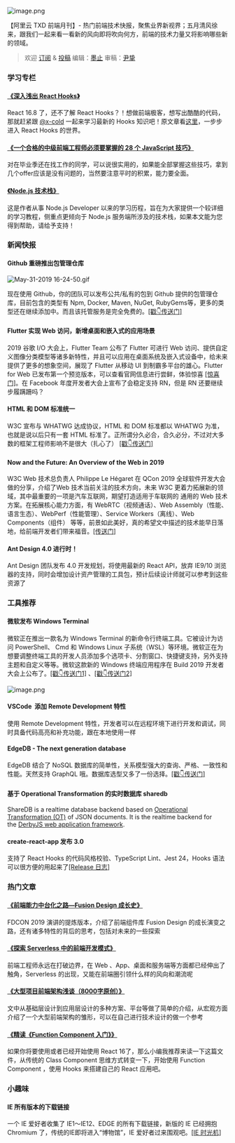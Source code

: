 ![image.png](https://cdn.nlark.com/yuque/0/2019/png/103147/1559524295409-28a240d8-9eb1-49b4-adf4-8ffd1b049e58.png#align=left&display=inline&height=449&name=image.png&originHeight=898&originWidth=1790&size=2102071&status=done&width=895)

【阿里云 TXD 前端月刊】- 热门前端技术快报，聚焦业界新视界；五月清风徐来，跟我们一起来看一看新的风向即将吹向何方，前端的技术力量又将影响哪些新的领域。

> 欢迎 [订阅](https://zhuanlan.zhihu.com/txd-team) & [投稿](https://github.com/txd-team/monthly/issues)
> 编辑：[墨止](https://github.com/damujiangr)
> 审稿：[尹挚](https://github.com/x-cold)


<a name="nuDOI"></a>
### 学习专栏

<a name="GGxyG"></a>
#### [《](https://yq.aliyun.com/articles/700174)[深入浅出 React Hooks](https://yq.aliyun.com/articles/700174)[》](https://yq.aliyun.com/articles/700174)

React 16.8 了，还不了解 React Hooks？！想做前端极客，想写出酷酷的代码，那就赶紧跟 [@x-cold](https://github.com/x-cold) 一起来学习最新的 Hooks 知识吧！原文章看[这里](https://juejin.im/post/5cf475d66fb9a07ea944594e)，一步步进入 React Hooks 的世界。

<a name="61Dob"></a>
#### [《一个合格的中级前端工程师必须要掌握的 28 个 JavaScript 技巧》](https://juejin.im/post/5cef46226fb9a07eaf2b7516)

对在毕业季还在找工作的同学，可以说很实用的，如果能全部掌握这些技巧，拿到几个offer应该是没有问题的，当然要注意平时的积累，能力要全面。

<a name="ycTg8"></a>
#### [《Node.js 技术栈》](https://github.com/Q-Angelo/Nodejs-Roadmap)

这是作者从事 Node.js Developer 以来的学习历程，旨在为大家提供一个较详细的学习教程，侧重点更倾向于 Node.js 服务端所涉及的技术栈，如果本文能为您得到帮助，请给予支持！

<a name="HeGV9"></a>
### 新闻快报

<a name="fWxct"></a>
#### Github 重磅推出包管理仓库
![May-31-2019 16-24-50.gif](https://cdn.nlark.com/yuque/0/2019/gif/106292/1559291181359-440a4c28-6d31-4942-bb8e-155f7b50b3d3.gif#align=left&display=inline&height=420&name=May-31-2019%2016-24-50.gif&originHeight=420&originWidth=820&size=726404&status=done&width=820)

现在使用 Github，你的团队可以发布公共/私有的包到 Github 提供的包管理仓库，目前包含的类型有 Npm, Docker, Maven, NuGet, RubyGems等，更多的类型还在继续添加中。而且该托管服务是完全免费的。[[戳👇传送门]](https://github.com/features/package-registry)

<a name="1kh0t"></a>
#### Flutter 实现 Web 访问，新增桌面和嵌入式的应用场景

2019 谷歌 I/O 大会上，Flutter Team 公布了 Flutter 可进行 Web 访问、提供自定义图像分类模型等诸多新特性，并且可以应用在桌面系统及嵌入式设备中，给未来提供了更多的想象空间，展现了 Flutter 从移动 UI 到制霸多平台的雄心。Flutter for Web 已发布第一个预览版本，可以查看官网信息进行尝鲜，体验惊喜 [[惊喜门]](https://flutter.dev/web)。在 Facebook 年度开发者大会上宣布了会稳定支持 RN，但是 RN 还要继续步履蹒跚吗？

<a name="73Czh"></a>
#### HTML 和 DOM 标准统一

W3C 宣布与 WHATWG 达成协议，HTML 和 DOM 标准都以 WHATWG 为准，也就是说以后只有一套 HTML 标准了。正所谓分久必合，合久必分，不过对大多数的框架工程师影响不是很大（扎心了） [[戳👇传送门]](https://www.w3.org/blog/news/archives/7753)

<a name="D3i9r"></a>
#### Now and the Future: An Overview of the Web in 2019

W3C Web 技术总负责人 Philippe Le Hégaret 在 QCon 2019 全球软件开发大会做的分享，介绍了Web 技术当前关注的技术方向，未来 W3C 更着力拓展新的领域，其中最重要的一项是汽车互联网，期望打造适用于车联网的 通用的 Web 技术方案。在拓展核心能力方面，有 WebRTC（视频通话）、Web Assembly（性能、语言生态）、WebPerf（性能管理）、Service Workers（离线）、Web Components（组件） 等等，前景如此美好，真的希望文中描述的技术能早日落地，给前端开发者们带来福音。[[传送门]](https://mp.weixin.qq.com/s?__biz=MzUxMzcxMzE5Ng==&mid=2247491186&idx=1&sn=235f648fccaf0e2769fa5044418a8b4d&chksm=f951ab31ce262227a867bdaeaa9d967f2be0272108ef51cfdd9fd7c5118dbcb7201b56ded254&mpshare=1&scene=2&srcid=05090EIW4SEAUAWYJrESqW58&from=timeline&as)

<a name="uqz2I"></a>
#### Ant Design 4.0 进行时！

Ant Design 团队发布 4.0 开发规划，将使用最新的 React API，放弃 IE9/10 浏览器的支持，同时会增加设计资产管理的工具包，预计后续设计师就可以参考到这些资源了

<a name="c7MBu"></a>
### 工具推荐

<a name="Iovc5"></a>
#### 微软发布 Windows Terminal

微软正在推出一款名为 Windows Terminal 的新命令行终端工具。它被设计为访问 PowerShell、 Cmd 和 Windows Linux 子系统（WSL）等环境。微软正在为想要调整终端工具的开发人员添加多个选项卡、分割窗口、快捷键支持，另外支持主题和自定义等等。微软这款新的 Windows 终端应用程序在 Build 2019 开发者大会上公布了。[[戳👇传送门1]](https://devblogs.microsoft.com/commandline/introducing-windows-terminal/) 、[[戳👇传送门2]](https://github.com/microsoft/Terminal) 

![image.png](https://cdn.nlark.com/yuque/0/2019/png/103147/1559547541629-6b7ca0d0-0d9b-4792-901a-8497131b0c12.png#align=left&display=inline&height=418&name=image.png&originHeight=470&originWidth=728&size=598691&status=done&width=648)

<a name="IM8tz"></a>
#### VSCode  添加 Remote Development 特性

使用 Remote Development 特性，开发者可以在远程环境下进行开发和调试，同时具备代码高亮和补充功能，跟在本地使用一样

<a name="QlXFL"></a>
#### EdgeDB - The next generation database

EdgeDB 结合了 NoSQL 数据库的简单性，关系模型强大的查询、严格、一致性和性能。天然支持 GraphQL 哦。数据库选型又多了一份选择。[[戳👇传送门]](https://edgedb.com/)

<a name="gujLJ"></a>
#### 基于 Operational Transformation 的实时数据库 sharedb

ShareDB is a realtime database backend based on [Operational Transformation (OT)](https://en.wikipedia.org/wiki/Operational_transformation) of JSON documents. It is the realtime backend for the [DerbyJS web application framework](http://derbyjs.com/).

<a name="XJNWk"></a>
#### create-react-app 发布 3.0

支持了 React Hooks 的代码风格校验、TypeScript Lint、Jest 24，Hooks 语法可以很方便的用起来了[[Release 日志]](https://github.com/facebook/create-react-app/releases/tag/v3.0.0)

<a name="4YvDS"></a>
### 热门文章

<a name="5G2Vg"></a>
#### [《前端能力中台化之路—Fusion Design 成长史》](https://mp.weixin.qq.com/s/LJoFj_XbaOqpiiGL1xevVg)

FDCON 2019 演讲的提炼版本，介绍了前端组件库 Fusion Design 的成长演变之路，还有诸多特性的背后的思考，包括对未来的一些探索

<a name="qqGqY"></a>
#### [《探索 Serverless 中的前端开发模式》](https://mp.weixin.qq.com/s/Z2NDVA_UdsRCS8kgy8ejow)

前端工程师永远在打破边界，在 Web 、App、桌面和服务端等方面都已经伸出了触角，Serverless 的出现，又能在前端圈引领什么样的风向和潮流呢

<a name="qn1QC"></a>
#### [《大型项目前端架构浅谈（8000字原创）》](https://juejin.im/post/5cea1f705188250640005472)

文中从基础层设计到应用层设计的多种方案、平台等做了简单的介绍，从宏观方面介绍了一个大型前端架构的雏形，可以在自己进行技术设计的做一个参考

<a name="fGzcx"></a>
#### [《精读《Function Component 入门》》](https://zhuanlan.zhihu.com/p/67087685)

如果你将要使用或者已经开始使用 React 16了，那么小编我推荐来读一下这篇文件，从传统的 Class Component 思维方式转变一下，开始使用 Function Component ，使用 Hooks 来搭建自己的 React 应用吧。

<a name="gpFd9"></a>
### 小趣味

<a name="0fEjB"></a>
#### IE 所有版本的下载链接

一个 IE 爱好者收集了 IE1～IE12、EDGE 的所有下载链接，新版的 IE 已经拥抱 Chromium 了，传统的IE即将进入“博物馆”，IE 爱好者过来围观吧。[[IE 时光机]](https://www.my-internet-explorer.com/edge/)

